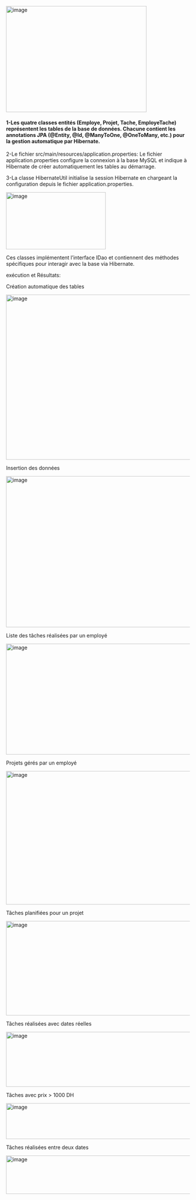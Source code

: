 <img width="385" height="290" alt="image" src="https://github.com/user-attachments/assets/3e55c2c2-9eff-4d1f-9b10-0e33a0582c62" />
<h4>1-Les quatre classes entités (Employe, Projet, Tache, EmployeTache) représentent les tables de la base de données.
Chacune contient les annotations JPA (@Entity, @Id, @ManyToOne, @OneToMany, etc.) pour la gestion automatique par Hibernate.</h4>
<p>2-Le fichier src/main/resources/application.properties:
Le fichier application.properties configure la connexion à la base MySQL et indique à Hibernate de créer automatiquement les tables au démarrage.</p>
<p>3-La classe HibernateUtil initialise la session Hibernate en chargeant la configuration depuis le fichier application.properties.</p>
<img width="273" height="156" alt="image" src="https://github.com/user-attachments/assets/88bec48e-5700-4870-b1b4-6325f4890036" />
<p>
  Ces classes implémentent l’interface IDao et contiennent des méthodes spécifiques pour interagir avec la base via Hibernate.
</p>
exécution et Résultats:
<p> Création automatique des tables</p>
<img width="747" height="451" alt="image" src="https://github.com/user-attachments/assets/1e674737-e759-43a7-93f7-7605833d1de5" />
<p> Insertion des données</p>
<img width="670" height="413" alt="image" src="https://github.com/user-attachments/assets/220ad286-0720-4c55-8c0e-c851af7703d6" />
<p>
Liste des tâches réalisées par un employé</p>
<img width="1160" height="303" alt="image" src="https://github.com/user-attachments/assets/a753a738-83f3-4340-80af-83ea6ace6c2a" />
<p>
Projets gérés par un employé</p>
<img width="802" height="365" alt="image" src="https://github.com/user-attachments/assets/9b3f1aeb-afd7-4297-a412-d4363ca8f57f" />
<p>
Tâches planifiées pour un projet</p>
<img width="599" height="258" alt="image" src="https://github.com/user-attachments/assets/fbe40930-b9fc-4a53-81f7-cfafc9fd6d4f" />
<p>
Tâches réalisées avec dates réelles</p>
<img width="704" height="150" alt="image" src="https://github.com/user-attachments/assets/22009d8e-eab2-452c-9129-677d621fd532" />
<p>
Tâches avec prix > 1000 DH</p>
<img width="562" height="98" alt="image" src="https://github.com/user-attachments/assets/3850ced4-6805-4974-92d1-b8c61beebf8f" />
<p>
Tâches réalisées entre deux dates</p>
<img width="1284" height="105" alt="image" src="https://github.com/user-attachments/assets/af0c9da9-2bdf-4aa3-874a-18743f3a6787" />

    
</p>
